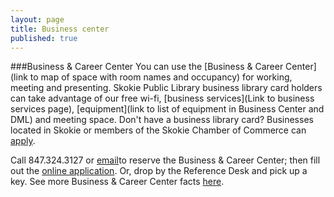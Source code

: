 ```yaml
---
layout: page
title: Business center
published: true
---
```


###Business & Career Center
You can use the [Business & Career Center](link to map of space with room names and occupancy) for working, meeting and presenting. Skokie Public Library business library card holders can take advantage of our free wi-fi, [business services](Link to business services page), [equipment](link to list of equipment in Business Center and DML) and meeting space. Don't have a business library card? Businesses located in Skokie or members of the Skokie Chamber of Commerce can [apply](http://www.skokielibrary.info/s_about/How/business-card-application.pdf). 

Call 847.324.3127 or [email](jpapke@skokielibrary.info)to reserve the Business & Career Center; then fill out the [online application](http://www.skokielibrary.info/s_about/ab_facilities/business_center/BC_application.pdf). Or, drop by the Reference Desk and pick up a key. See more Business & Career Center facts [here](http://www.skokielibrary.info/s_about/ab_facilities/business_center/procedures.asp).